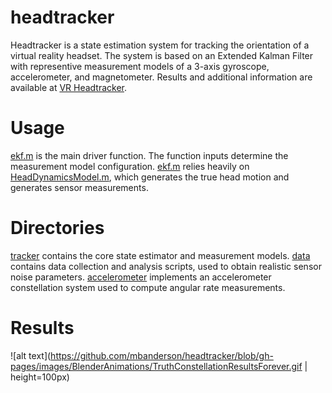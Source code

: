 # headtracker
Headtracker is a state estimation system for tracking the orientation of a
virtual reality headset. The system is based on an Extended Kalman Filter with
representive measurement models of a 3-axis gyroscope, accelerometer, and
magnetometer. Results and additional information are available at 
[VR Headtracker](https://mbanderson.github.io/headtracker/).

# Usage
[ekf.m](/src/tracker/Filter/ekf.m) is the main driver function. The function
inputs determine the measurement model configuration. [ekf.m](/src/tracker/Filter/ekf.m) 
relies heavily on [HeadDynamicsModel.m](/src/tracker/Dynamics/HeadDynamicsModel.m), 
which generates the true head motion and generates sensor measurements.

# Directories
[tracker](/src/tracker) contains the core state estimator and measurement 
models. [data](/src/data) contains data collection and analysis scripts, used 
to obtain realistic sensor noise parameters. [accelerometer](/src/accelerometer) 
implements an accelerometer constellation system used to compute angular rate
measurements.

# Results
![alt text](https://github.com/mbanderson/headtracker/blob/gh-pages/images/BlenderAnimations/TruthConstellationResultsForever.gif | height=100px)
